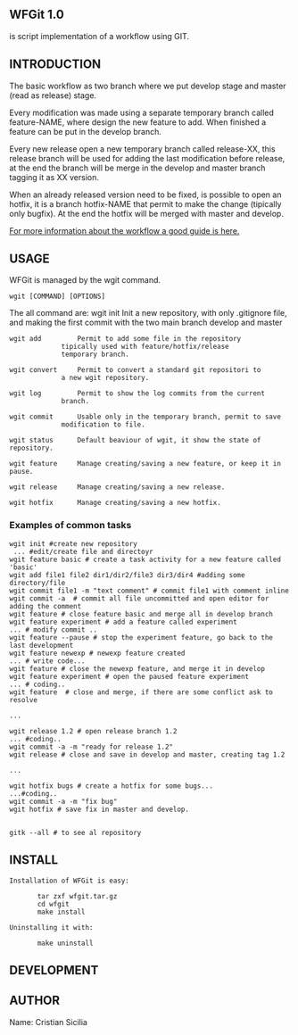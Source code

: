 
##   WFGit 1.0

is script implementation of a workflow using GIT.

##   INTRODUCTION

The basic workflow as two branch where we put develop stage
and master (read as release) stage.

Every modification was made using a separate temporary branch
called feature-NAME, where design the new feature to add.
When finished a feature can be put in the develop branch.

Every new release open a new temporary branch
called release-XX, this release branch will be used for
adding the last modification before release, at the end
the branch will be merge in the develop and master branch
tagging it as XX version.

When an already released version need to be fixed, is
possible to open an hotfix, it is a branch hotfix-NAME
that permit to make the change (tipically only bugfix).
At the end the hotfix will be merged with master and develop.

[For more information about the workflow a good guide is here.](http://nvie.com/posts/a-successful-git-branching-model/)


##   USAGE

WFGit is managed by the wgit command.

	wgit [COMMAND] [OPTIONS]

The all command are:
	wgit init        Init a new repository, with only .gitignore
		         file, and making the first commit with the
		         two main branch develop and master

	wgit add         Permit to add some file in the repository
		         tipically used with feature/hotfix/release
		         temporary branch.
		   
	wgit convert     Permit to convert a standard git repositori to 
		         a new wgit repository.

	wgit log         Permit to show the log commits from the current
		         branch.

	wgit commit      Usable only in the temporary branch, permit to save
		         modification to file.

	wgit status      Default beaviour of wgit, it show the state of repository.

	wgit feature     Manage creating/saving a new feature, or keep it in pause.

	wgit release     Manage creating/saving a new release.

	wgit hotfix      Manage creating/saving a new hotfix.


### Examples of common tasks


	wgit init #create new repository
	 ... #edit/create file and directoyr
	wgit feature basic # create a task activity for a new feature called 'basic'
	wgit add file1 file2 dir1/dir2/file3 dir3/dir4 #adding some directory/file
	wgit commit file1 -m "text comment" # commit file1 with comment inline
	wgit commit -a  # commit all file uncommitted and open editor for adding the comment
	wgit feature # close feature basic and merge all in develop branch
	wgit feature experiment # add a feature called experiment
	... # modify commit ..
	wgit feature --pause # stop the experiment feature, go back to the last development
	wgit feature newexp # newexp feature created
	... # write code...
	wgit feature # close the newexp feature, and merge it in develop
	wgit feature experiment # open the paused feature experiment
	... # coding..
	wgit feature  # close and merge, if there are some conflict ask to resolve

	...

	wgit release 1.2 # open release branch 1.2
	... #coding..
	wgit commit -a -m "ready for release 1.2"
	wgit release # close and save in develop and master, creating tag 1.2

	...

	wgit hotfix bugs # create a hotfix for some bugs...
	...#coding..
	wgit commit -a -m "fix bug"
	wgit hotfix # save fix in master and develop.


	gitk --all # to see al repository


##   INSTALL

	Installation of WFGit is easy:

           tar zxf wfgit.tar.gz
           cd wfgit
           make install

	Uninstalling it with:
     
           make uninstall


##   DEVELOPMENT



##   AUTHOR
Name:    Cristian Sicilia


